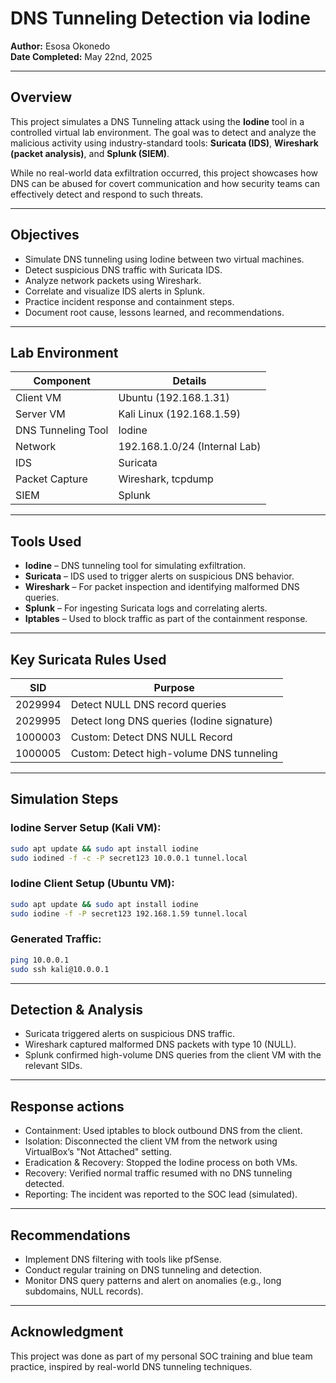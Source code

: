 



# DNS Tunneling Detection via Iodine

**Author:** Esosa Okonedo  
**Date Completed:** May 22nd, 2025

---

## Overview

This project simulates a DNS Tunneling attack using the **Iodine** tool in a controlled virtual lab environment. The goal was to detect and analyze the malicious activity using industry-standard tools: **Suricata (IDS)**, **Wireshark (packet analysis)**, and **Splunk (SIEM)**.

While no real-world data exfiltration occurred, this project showcases how DNS can be abused for covert communication and how security teams can effectively detect and respond to such threats.

---

## Objectives

- Simulate DNS tunneling using Iodine between two virtual machines.
- Detect suspicious DNS traffic with Suricata IDS.
- Analyze network packets using Wireshark.
- Correlate and visualize IDS alerts in Splunk.
- Practice incident response and containment steps.
- Document root cause, lessons learned, and recommendations.

---

## Lab Environment

| Component     | Details                          |
|---------------|----------------------------------|
| Client VM     | Ubuntu (192.168.1.31)            |
| Server VM     | Kali Linux (192.168.1.59)        |
| DNS Tunneling Tool | Iodine                     |
| Network       | 192.168.1.0/24 (Internal Lab)    |
| IDS           | Suricata                         |
| Packet Capture| Wireshark, tcpdump               |
| SIEM          | Splunk                           |

---

## Tools Used

- **Iodine** – DNS tunneling tool for simulating exfiltration.
- **Suricata** – IDS used to trigger alerts on suspicious DNS behavior.
- **Wireshark** – For packet inspection and identifying malformed DNS queries.
- **Splunk** – For ingesting Suricata logs and correlating alerts.
- **Iptables** – Used to block traffic as part of the containment response.

---

## Key Suricata Rules Used

| SID       | Purpose                                     |
|-----------|---------------------------------------------|
| 2029994   | Detect NULL DNS record queries              |
| 2029995   | Detect long DNS queries (Iodine signature)  |
| 1000003   | Custom: Detect DNS NULL Record              |
| 1000005   | Custom: Detect high-volume DNS tunneling    |

---

## Simulation Steps

### Iodine Server Setup (Kali VM):
```bash
sudo apt update && sudo apt install iodine
sudo iodined -f -c -P secret123 10.0.0.1 tunnel.local
```

### Iodine Client Setup (Ubuntu VM):
```bash
sudo apt update && sudo apt install iodine
sudo iodine -f -P secret123 192.168.1.59 tunnel.local
```

### Generated Traffic:
```bash
ping 10.0.0.1
sudo ssh kali@10.0.0.1
```

---

## Detection & Analysis
- Suricata triggered alerts on suspicious DNS traffic.
- Wireshark captured malformed DNS packets with type 10 (NULL).
- Splunk confirmed high-volume DNS queries from the client VM with the relevant SIDs.

---
## Response actions
- Containment: Used iptables to block outbound DNS from the client.
- Isolation: Disconnected the client VM from the network using VirtualBox’s "Not Attached" setting.
- Eradication & Recovery: Stopped the Iodine process on both VMs.
- Recovery: Verified normal traffic resumed with no DNS tunneling detected.
- Reporting: The incident was reported to the SOC lead (simulated).

---
## Recommendations
- Implement DNS filtering with tools like pfSense.
- Conduct regular training on DNS tunneling and detection.
- Monitor DNS query patterns and alert on anomalies (e.g., long subdomains, NULL records).

---
## Acknowledgment
This project was done as part of my personal SOC training and blue team practice, inspired by real-world DNS tunneling techniques.



